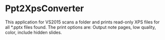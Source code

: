 # Ppt2XpsConverter

This application for VS2015 scans a folder and prints read-only XPS files for all *.pptx files found. The print options are: Output note pages, low quality, color, include hidden slides.
